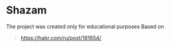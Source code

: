 # Shazam
The project was created only for educational purposes
Based on 
  > https://habr.com/ru/post/181654/
